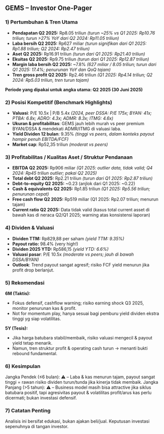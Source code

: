 ## GEMS – Investor One-Pager

### 1) Pertumbuhan & Tren Utama

- **Pendapatan Q2 2025:** Rp8.05 triliun _(turun ~25% vs Q1 2025: Rp10.76 triliun; turun >27% YoY dari Q2 2024: Rp11.05 triliun)_
- **Laba bersih Q2 2025:** Rp627 miliar _(turun signifikan dari Q1 2025: Rp1.88 triliun; Q2 2024: Rp2.47 triliun)_
- **Aset Q2 2025:** Rp16.91 triliun _(turun dari Q1 2025: Rp21.40 triliun)_
- **Ekuitas Q2 2025:** Rp9.75 triliun _(turun dari Q1 2025: Rp12.87 triliun)_
- **Margin laba bersih Q2 2025:** ~7.8% _(627 miliar / 8.05 triliun; turun dari Q1 2025: 17.4%; penurunan YoY dan QoQ tajam)_
- **Tren gross profit Q2 2025:** Rp2.46 triliun _(Q1 2025: Rp4.14 triliun; Q2 2024: Rp5.03 triliun, tren turun tajam)_

**Periode yang dipakai untuk angka utama: Q2 2025 (30 Juni 2025)**

### 2) Posisi Kompetitif (Benchmark Highlights)

- **Valuasi**: P/E 10.5x | P/B 5.4x _(2024, peer DSSA: P/E 175x; BYAN: 41x; PTBA: 6.8x; ADRO: 4.3x; ADMR: 8.3x; ITMG: 4.6x)_
- **Ukuran & profitabilitas**: GEMS jauh lebih murah vs peer premium BYAN/DSSA & mendekati ADMR/ITMG di valuasi laba.
- **Yield Dividen 12 bulan**: 9.35% _(tinggi vs peers, dalam konteks payout hampir penuh EBITDA/FCF)_
- **Market cap**: Rp52,35 triliun _(moderat vs peers)_

### 3) Profitabilitas / Kualitas Aset / Struktur Pendanaan

- **EBITDA Q2 2025:** Rp906 miliar _(Q1 2025: outlier data, tidak valid; Q4 2024: Rp45 triliun outlier; pakai Q2 2025)_
- **Total debt Q2 2025:** Rp2.21 triliun _(turun dari Q1 2025: Rp2.87 triliun)_
- **Debt-to-equity Q2 2025:** ~0.23 (anjlok dari Q1 2025: ~0.22)
- **Cash & equivalents Q2 2025:** Rp1.85 triliun _(Q1 2025: Rp5.56 triliun; penurunan cepat)_
- **Free cash flow Q2 2025:** Rp519 miliar (Q1 2025: Rp2.07 triliun; menurun tajam)
- **Current ratio Q2 2025:** Data tidak valid (kasus total current asset di bawah kas di neraca Q2/Q1 2025; warning atas konsistensi laporan)

### 4) Dividen & Valuasi

- **Dividen TTM:** Rp829,88 per saham _(yield TTM: 9.35%)_
- **Payout ratio:** 98.4% (very high!)
- **Dividen 2025 YTD:** Rp586,15 _(yield YTD: 6.6%)_
- **Valuasi pasar**: P/E 10.5x _(moderate vs peers; jauh di bawah DSSA/BYAN)_
- **Outlook**: Trend payout sangat agresif; risiko FCF yield menurun jika profit drop berlanjut.

### 5) Rekomendasi
**6M (Taktis):**
- Fokus defensif, cashflow warning; risiko earning shock Q3 2025, monitor penurunan kas & profit.
- Not for momentum play, hanya sesuai bagi pemburu yield dividen ekstra tinggi yg siap volatilitas.

**5Y (Tesis):**
- Jika harga batubara stabil/membaik, risiko valuasi mengecil & payout yield tetap menarik.
- Namun, tren struktur profit & operating cash turun → menanti bukti rebound fundamental.

### 6) Kesimpulan
Jangka Pendek (≤6 bulan): ⚠️ – Laba & kas menurun tajam, payout sangat tinggi = rawan risiko dividen turun/tunda jika kinerja tidak membaik.
Jangka Panjang (>5 tahun): ⚠️ – Business model masih bisa attractive jika siklus batubara positif, tapi agresivitas payout & volatilitas profit/arus kas perlu dicermati; bukan investasi defensif.

### 7) Catatan Penting
Analisis ini bersifat edukasi, bukan ajakan beli/jual. Keputusan investasi sepenuhnya di tangan investor.